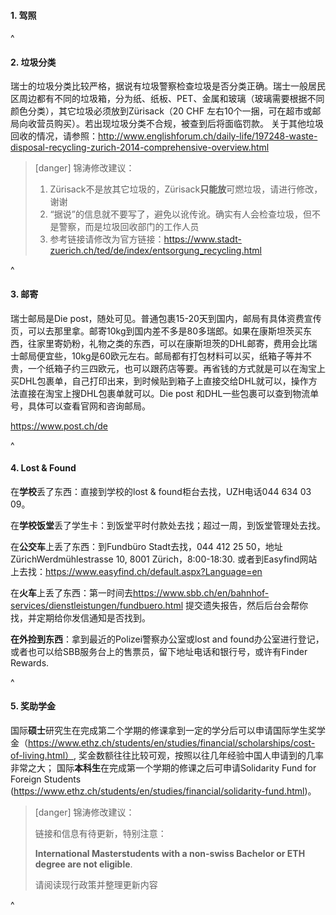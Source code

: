 #### **1. 驾照**

^

#### **2. 垃圾分类**

瑞士的垃圾分类比较严格，据说有垃圾警察检查垃圾是否分类正确。瑞士一般居民区周边都有不同的垃圾箱，分为纸、纸板、PET、金属和玻璃（玻璃需要根据不同颜色分类），其它垃圾必须放到Zürisack（20 CHF 左右10个一捆，可在超市或邮局向收营员购买）。若出现垃圾分类不合规，被查到后将面临罚款。
关于其他垃圾回收的情况，请参照：<http://www.englishforum.ch/daily-life/197248-waste-disposal-recycling-zurich-2014-comprehensive-overview.html>

> [danger] 锦涛修改建议：
>
> 1. Zürisack不是放其它垃圾的，Zürisack**只能放**可燃垃圾，请进行修改，谢谢
> 2. “据说”的信息就不要写了，避免以讹传讹。确实有人会检查垃圾，但不是警察，而是垃圾回收部门的工作人员
> 3. 参考链接请修改为官方链接：<https://www.stadt-zuerich.ch/ted/de/index/entsorgung_recycling.html>

^

#### **3. 邮寄**

瑞士邮局是Die post，随处可见。普通包裹15-20天到国内，邮局有具体资费宣传页，可以去那里拿。邮寄10kg到国内差不多是80多瑞郎。如果在康斯坦茨买东西，往家里寄奶粉，礼物之类的东西，可以在康斯坦茨的DHL邮寄，费用会比瑞士邮局便宜些，10kg是60欧元左右。邮局都有打包材料可以买，纸箱子等并不贵，一个纸箱子约三四欧元，也可以跟药店等要。再省钱的方式就是可以在淘宝上买DHL包裹单，自己打印出来，到时候贴到箱子上直接交给DHL就可以，操作方法直接在淘宝上搜DHL包裹单就可以。Die post 和DHL一些包裹可以查到物流单号，具体可以查看官网和咨询邮局。

<https://www.post.ch/de>

^

#### **4. Lost & Found**

在**学校**丢了东西：直接到学校的lost & found柜台去找，UZH电话044 634 03 09。

在**学校饭堂**丢了学生卡：到饭堂平时付款处去找；超过一周，到饭堂管理处去找。

在**公交车**上丢了东西：到Fundbüro Stadt去找，044 412 25 50，地址ZürichWerdmühlestrasse 10, 8001 Zürich，8:00-18:30. 或者到Easyfind网站上去找：<https://www.easyfind.ch/default.aspx?Language=en>

在**火车**上丢了东西：第一时间去<https://www.sbb.ch/en/bahnhof-services/dienstleistungen/fundbuero.html> 提交遗失报告，然后后台会帮你找，并定期给你发信通知是否找到。

**在外捡到东西**：拿到最近的Polizei警察办公室或lost and found办公室进行登记，或者也可以给SBB服务台上的售票员，留下地址电话和银行号，或许有Finder Rewards.

^

#### **5. 奖助学金**

国际**硕士**研究生在完成第二个学期的修课拿到一定的学分后可以申请国际学生奖学金（<https://www.ethz.ch/students/en/studies/financial/scholarships/cost-of-living.html）>, 奖金数额往往比较可观，按照以往几年经验中国人申请到的几率非常之大；
国际**本科生**在完成第一个学期的修课之后可申请Solidarity Fund for Foreign Students (<https://www.ethz.ch/students/en/studies/financial/solidarity-fund.html>)。

> [danger] 锦涛修改建议：
>
> 链接和信息有待更新，特别注意：
>
> **International Masterstudents with a non-​swiss Bachelor or ETH degree are not eligible**.
>
> 请阅读现行政策并整理更新内容

^
